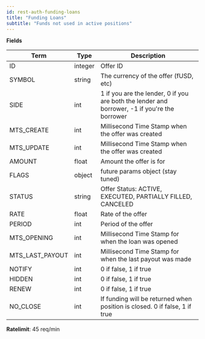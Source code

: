 ```yaml
---
id: rest-auth-funding-loans
title: "Funding Loans"
subtitle: "Funds not used in active positions"
---
```


**Fields**

Term | Type | Description
-- | -- | --
ID  |  integer  |  Offer ID
SYMBOL  |  string  |  The currency of the offer (fUSD, etc)
SIDE  |  int |  1 if you are the lender, 0 if you are both the lender and borrower, -1 if you're the borrower
MTS_CREATE  |  int  |  Millisecond Time Stamp when the offer was created
MTS_UPDATE  |  int  |  Millisecond Time Stamp when the offer was created
AMOUNT  |  float  |  Amount the offer is for
FLAGS  |  object  |  future params object (stay tuned)
STATUS  |  string  | Offer Status: ACTIVE, EXECUTED, PARTIALLY FILLED, CANCELED
RATE  |  float  |  Rate of the offer
PERIOD  |  int  |  Period of the offer
MTS_OPENING  |  int  |  Millisecond Time Stamp for when the loan was opened
MTS_LAST_PAYOUT  |  int  |  Millisecond Time Stamp for when the last payout was made
NOTIFY  |  int  |  0 if false, 1 if true
HIDDEN  |  int  |  0 if false, 1 if true
RENEW  |  int  |  0 if false, 1 if true
NO_CLOSE  |  int  | If funding will be returned when position is closed. 0 if false, 1 if true

**Ratelimit**: 45 req/min
